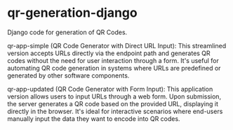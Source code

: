 # qr-generation-django
Django code for generation of QR Codes.

qr-app-simple (QR Code Generator with Direct URL Input):
This streamlined version accepts URLs directly via the endpoint path and generates QR codes without the need for user interaction through a form. It's useful for automating QR code generation in systems where URLs are predefined or generated by other software components.

qr-app-updated (QR Code Generator with Form Input):
This application version allows users to input URLs through a web form. Upon submission, the server generates a QR code based on the provided URL, displaying it directly in the browser. It's ideal for interactive scenarios where end-users manually input the data they want to encode into QR codes.
